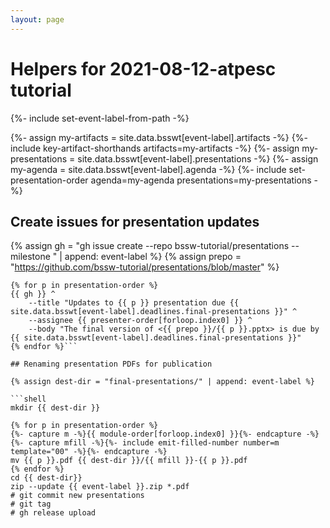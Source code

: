 ```yaml
---
layout: page
---
```

# Helpers for 2021-08-12-atpesc tutorial

{%- include set-event-label-from-path -%}

{%- assign my-artifacts = site.data.bsswt[event-label].artifacts -%}
{%- include key-artifact-shorthands artifacts=my-artifacts -%}
{%- assign my-presentations = site.data.bsswt[event-label].presentations -%}
{%- assign my-agenda = site.data.bsswt[event-label].agenda -%}
{%- include set-presentation-order agenda=my-agenda presentations=my-presentations -%}

## Create issues for presentation updates

{% assign gh = "gh issue create --repo bssw-tutorial/presentations --milestone " 
    | append: event-label %}
{% assign prepo = "https://github.com/bssw-tutorial/presentations/blob/master" %}

```shell
{% for p in presentation-order %}
{{ gh }} ^
    --title "Updates to {{ p }} presentation due {{ site.data.bsswt[event-label].deadlines.final-presentations }}" ^
    --assignee {{ presenter-order[forloop.index0] }} ^
    --body "The final version of <{{ prepo }}/{{ p }}.pptx> is due by {{ site.data.bsswt[event-label].deadlines.final-presentations }}"
{% endfor %}```

## Renaming presentation PDFs for publication

{% assign dest-dir = "final-presentations/" | append: event-label %}

```shell
mkdir {{ dest-dir }}

{% for p in presentation-order %}
{%- capture m -%}{{ module-order[forloop.index0] }}{%- endcapture -%}
{%- capture mfill -%}{%- include emit-filled-number number=m template="00" -%}{%- endcapture -%}
mv {{ p }}.pdf {{ dest-dir }}/{{ mfill }}-{{ p }}.pdf
{% endfor %}
cd {{ dest-dir}}
zip --update {{ event-label }}.zip *.pdf
# git commit new presentations
# git tag
# gh release upload
```